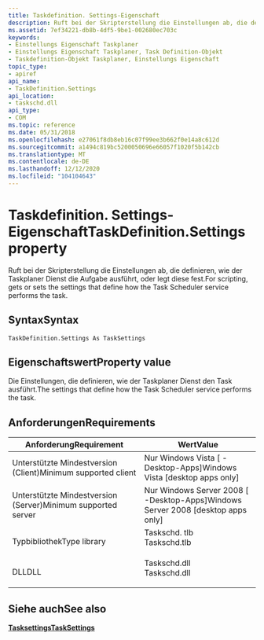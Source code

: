```yaml
---
title: Taskdefinition. Settings-Eigenschaft
description: Ruft bei der Skripterstellung die Einstellungen ab, die definieren, wie der Taskplaner Dienst die Aufgabe ausführt, oder legt diese fest.
ms.assetid: 7ef34221-db8b-4df5-9be1-002680ec703c
keywords:
- Einstellungs Eigenschaft Taskplaner
- Einstellungs Eigenschaft Taskplaner, Task Definition-Objekt
- Taskdefinition-Objekt Taskplaner, Einstellungs Eigenschaft
topic_type:
- apiref
api_name:
- TaskDefinition.Settings
api_location:
- taskschd.dll
api_type:
- COM
ms.topic: reference
ms.date: 05/31/2018
ms.openlocfilehash: e27061f8db8eb16c07f99ee3b662f0e14a8c612d
ms.sourcegitcommit: a1494c819bc5200050696e66057f1020f5b142cb
ms.translationtype: MT
ms.contentlocale: de-DE
ms.lasthandoff: 12/12/2020
ms.locfileid: "104104643"
---
```

# <a name="taskdefinitionsettings-property"></a><span data-ttu-id="740fb-106">Taskdefinition. Settings-Eigenschaft</span><span class="sxs-lookup"><span data-stu-id="740fb-106">TaskDefinition.Settings property</span></span>

<span data-ttu-id="740fb-107">Ruft bei der Skripterstellung die Einstellungen ab, die definieren, wie der Taskplaner Dienst die Aufgabe ausführt, oder legt diese fest.</span><span class="sxs-lookup"><span data-stu-id="740fb-107">For scripting, gets or sets the settings that define how the Task Scheduler service performs the task.</span></span>

## <a name="syntax"></a><span data-ttu-id="740fb-108">Syntax</span><span class="sxs-lookup"><span data-stu-id="740fb-108">Syntax</span></span>


```VB
TaskDefinition.Settings As TaskSettings
```



## <a name="property-value"></a><span data-ttu-id="740fb-109">Eigenschaftswert</span><span class="sxs-lookup"><span data-stu-id="740fb-109">Property value</span></span>

<span data-ttu-id="740fb-110">Die Einstellungen, die definieren, wie der Taskplaner Dienst den Task ausführt.</span><span class="sxs-lookup"><span data-stu-id="740fb-110">The settings that define how the Task Scheduler service performs the task.</span></span>

## <a name="requirements"></a><span data-ttu-id="740fb-111">Anforderungen</span><span class="sxs-lookup"><span data-stu-id="740fb-111">Requirements</span></span>



| <span data-ttu-id="740fb-112">Anforderung</span><span class="sxs-lookup"><span data-stu-id="740fb-112">Requirement</span></span> | <span data-ttu-id="740fb-113">Wert</span><span class="sxs-lookup"><span data-stu-id="740fb-113">Value</span></span> |
|-------------------------------------|-----------------------------------------------------------------------------------------|
| <span data-ttu-id="740fb-114">Unterstützte Mindestversion (Client)</span><span class="sxs-lookup"><span data-stu-id="740fb-114">Minimum supported client</span></span><br/> | <span data-ttu-id="740fb-115">Nur Windows Vista \[ -Desktop-Apps\]</span><span class="sxs-lookup"><span data-stu-id="740fb-115">Windows Vista \[desktop apps only\]</span></span><br/>                                          |
| <span data-ttu-id="740fb-116">Unterstützte Mindestversion (Server)</span><span class="sxs-lookup"><span data-stu-id="740fb-116">Minimum supported server</span></span><br/> | <span data-ttu-id="740fb-117">Nur Windows Server 2008 \[ -Desktop-Apps\]</span><span class="sxs-lookup"><span data-stu-id="740fb-117">Windows Server 2008 \[desktop apps only\]</span></span><br/>                                    |
| <span data-ttu-id="740fb-118">Typbibliothek</span><span class="sxs-lookup"><span data-stu-id="740fb-118">Type library</span></span><br/>             | <dl> <span data-ttu-id="740fb-119"><dt>Taskschd. tlb</dt></span><span class="sxs-lookup"><span data-stu-id="740fb-119"><dt>Taskschd.tlb</dt></span></span> </dl> |
| <span data-ttu-id="740fb-120">DLL</span><span class="sxs-lookup"><span data-stu-id="740fb-120">DLL</span></span><br/>                      | <dl> <span data-ttu-id="740fb-121"><dt>Taskschd.dll</dt></span><span class="sxs-lookup"><span data-stu-id="740fb-121"><dt>Taskschd.dll</dt></span></span> </dl> |



## <a name="see-also"></a><span data-ttu-id="740fb-122">Siehe auch</span><span class="sxs-lookup"><span data-stu-id="740fb-122">See also</span></span>

<dl> <dt>

[<span data-ttu-id="740fb-123">**Tasksettings**</span><span class="sxs-lookup"><span data-stu-id="740fb-123">**TaskSettings**</span></span>](tasksettings.md)
</dt> </dl>

 

 





